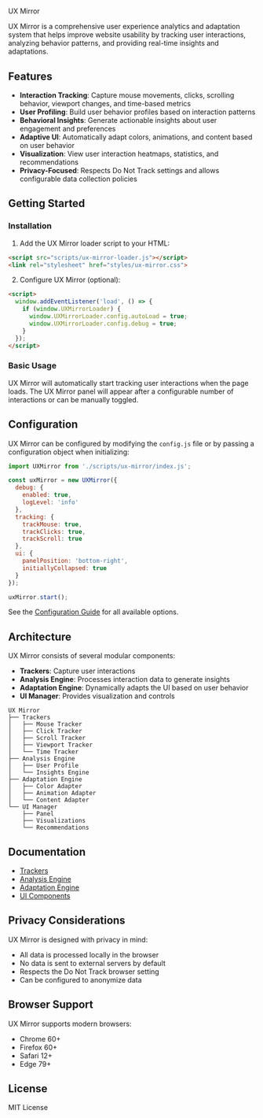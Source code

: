 #
 UX Mirror

UX Mirror is a comprehensive user experience analytics and adaptation system that helps improve website usability by tracking user interactions, analyzing behavior patterns, and providing real-time insights and adaptations.

## Features

- **Interaction Tracking**: Capture mouse movements, clicks, scrolling behavior, viewport changes, and time-based metrics
- **User Profiling**: Build user behavior profiles based on interaction patterns
- **Behavioral Insights**: Generate actionable insights about user engagement and preferences
- **Adaptive UI**: Automatically adapt colors, animations, and content based on user behavior
- **Visualization**: View user interaction heatmaps, statistics, and recommendations
- **Privacy-Focused**: Respects Do Not Track settings and allows configurable data collection policies

## Getting Started

### Installation

1. Add the UX Mirror loader script to your HTML:

```html
<script src="scripts/ux-mirror-loader.js"></script>
<link rel="stylesheet" href="styles/ux-mirror.css">
```

2. Configure UX Mirror (optional):

```html
<script>
  window.addEventListener('load', () => {
    if (window.UXMirrorLoader) {
      window.UXMirrorLoader.config.autoLoad = true;
      window.UXMirrorLoader.config.debug = true;
    }
  });
</script>
```

### Basic Usage

UX Mirror will automatically start tracking user interactions when the page loads. The UX Mirror panel will appear after a configurable number of interactions or can be manually toggled.

## Configuration

UX Mirror can be configured by modifying the `config.js` file or by passing a configuration object when initializing:

```javascript
import UXMirror from './scripts/ux-mirror/index.js';

const uxMirror = new UXMirror({
  debug: {
    enabled: true,
    logLevel: 'info'
  },
  tracking: {
    trackMouse: true,
    trackClicks: true,
    trackScroll: true
  },
  ui: {
    panelPosition: 'bottom-right',
    initiallyCollapsed: true
  }
});

uxMirror.start();
```

See the [Configuration Guide](./CONFIG.md) for all available options.

## Architecture

UX Mirror consists of several modular components:

- **Trackers**: Capture user interactions
- **Analysis Engine**: Processes interaction data to generate insights
- **Adaptation Engine**: Dynamically adapts the UI based on user behavior
- **UI Manager**: Provides visualization and controls

```
UX Mirror
├── Trackers
│   ├── Mouse Tracker
│   ├── Click Tracker
│   ├── Scroll Tracker
│   ├── Viewport Tracker
│   └── Time Tracker
├── Analysis Engine
│   ├── User Profile
│   └── Insights Engine
├── Adaptation Engine
│   ├── Color Adapter
│   ├── Animation Adapter
│   └── Content Adapter
└── UI Manager
    ├── Panel
    ├── Visualizations
    └── Recommendations
```

## Documentation

- [Trackers](./trackers/README.md)
- [Analysis Engine](./analysis/README.md)
- [Adaptation Engine](./adaptations/README.md)
- [UI Components](./ui/README.md)

## Privacy Considerations

UX Mirror is designed with privacy in mind:

- All data is processed locally in the browser
- No data is sent to external servers by default
- Respects the Do Not Track browser setting
- Can be configured to anonymize data

## Browser Support

UX Mirror supports modern browsers:

- Chrome 60+
- Firefox 60+
- Safari 12+
- Edge 79+

## License

MIT License
